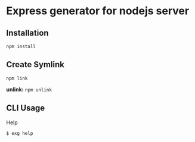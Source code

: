 # Express generator for nodejs server

## Installation

`npm install`

## Create Symlink

`npm link`

**unlink:**
`npm unlink`

## CLI Usage

Help

`$ exg help`
